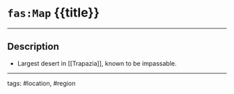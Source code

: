 # `fas:Map` {{title}}
---

## Description
-   Largest desert in [[Trapazia]], known to be impassable.

---
tags: #location, #region